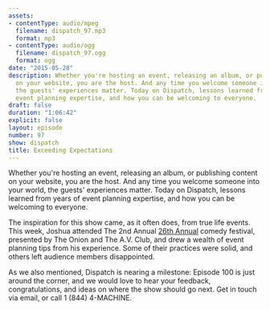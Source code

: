 ```yaml
---
assets:
- contentType: audio/mpeg
  filename: dispatch_97.mp3
  format: mp3
- contentType: audio/ogg
  filename: dispatch_97.ogg
  format: ogg
date: "2015-05-28"
description: Whether you're hosting an event, releasing an album, or publishing content
  on your website, you are the host. And any time you welcome someone into your world,
  the guests' experiences matter. Today on Dispatch, lessons learned from years of
  event planning expertise, and how you can be welcoming to everyone.
draft: false
duration: "1:06:42"
explicit: false
layout: episode
number: 97
show: dispatch
title: Exceeding Expectations
---
```

Whether you're hosting an event, releasing an album, or publishing content on your website, you are the host. And any time you welcome someone into your world, the guests' experiences matter. Today on Dispatch, lessons learned from years of event planning expertise, and how you can be welcoming to everyone.

The inspiration for this show came, as it often does, from true life events. This week, Joshua attended The 2nd Annual [26th Annual](http://www.26comedy.com) comedy festival, presented by The Onion and The A.V. Club, and drew a wealth of event planning tips from his experience. Some of their practices were solid, and others left audience members disappointed.

As we also mentioned, Dispatch is nearing a milestone: Episode 100 is just around the corner, and we would love to hear your feedback, congratulations, and ideas on where the show should go next. Get in touch via email, or call 1 (844) 4-MACHINE.